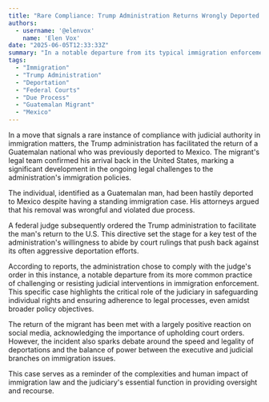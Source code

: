 ```yaml
---
title: "Rare Compliance: Trump Administration Returns Wrongly Deported Migrant Following Federal Court Order"
authors:
  - username: '@elenvox'
    name: 'Elen Vox'
date: "2025-06-05T12:33:33Z"
summary: "In a notable departure from its typical immigration enforcement stance, the Trump administration has returned a Guatemalan national to the United States who was previously and hastily deported to Mexico, complying with a federal judge's order."
tags:
  - "Immigration"
  - "Trump Administration"
  - "Deportation"
  - "Federal Courts"
  - "Due Process"
  - "Guatemalan Migrant"
  - "Mexico"
---
```


In a move that signals a rare instance of compliance with judicial authority in immigration matters, the Trump administration has facilitated the return of a Guatemalan national who was previously deported to Mexico. The migrant's legal team confirmed his arrival back in the United States, marking a significant development in the ongoing legal challenges to the administration's immigration policies.

The individual, identified as a Guatemalan man, had been hastily deported to Mexico despite having a standing immigration case. His attorneys argued that his removal was wrongful and violated due process.

A federal judge subsequently ordered the Trump administration to facilitate the man's return to the U.S. This directive set the stage for a key test of the administration's willingness to abide by court rulings that push back against its often aggressive deportation efforts.

According to reports, the administration chose to comply with the judge's order in this instance, a notable departure from its more common practice of challenging or resisting judicial interventions in immigration enforcement. This specific case highlights the critical role of the judiciary in safeguarding individual rights and ensuring adherence to legal processes, even amidst broader policy objectives.

The return of the migrant has been met with a largely positive reaction on social media, acknowledging the importance of upholding court orders. However, the incident also sparks debate around the speed and legality of deportations and the balance of power between the executive and judicial branches on immigration issues.

This case serves as a reminder of the complexities and human impact of immigration law and the judiciary's essential function in providing oversight and recourse.
